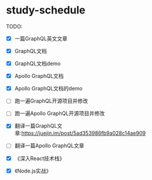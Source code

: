 # study-schedule

TODO:

- [x] 一篇GraphQL英文文章
- [x] GraphQL文档
- [x] GraphQL文档demo
- [x] Apollo GraphQL文档
- [x] Apollo GraphQL文档的demo
- [ ] 跑一遍GraphQL开源项目并修改
- [ ] 跑一遍Apollo GraphQL开源项目并修改
- [x] 翻译一篇GraphQL文章:https://juejin.im/post/5ad353986fb9a028c14ae909
- [ ] 翻译一篇Apollo GraphQL文章
- [x] 《深入React技术栈》 
- [x] 《Node.js实战》

